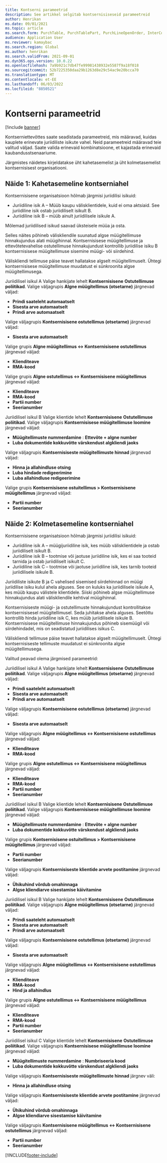 ```yaml
---
title: Kontserni parameetrid
description: See artikkel selgitab kontsernisiseseid parameetreid
author: Henrikan
ms.date: 09/01/2021
ms.topic: article
ms.search.form: PurchTable, PurchTablePart, PurchLineOpenOrder, InterCompanyTradingRelationSetupCustomer
audience: Application User
ms.reviewer: kamaybac
ms.search.region: Global
ms.author: henrikan
ms.search.validFrom: 2021-09-01
ms.dyn365.ops.version: 10.0.22
ms.openlocfilehash: 7a9b921c7db47fe99981438932e5587f9a18f018
ms.sourcegitcommit: 52b7225350daa29b1263d8e29c54ac9e20bcca70
ms.translationtype: MT
ms.contentlocale: et-EE
ms.lasthandoff: 06/03/2022
ms.locfileid: "8850521"
---
```

# <a name="intercompany-parameters"></a>Kontserni parameetrid

[!include [banner](../../includes/banner.md)]

Kontserniettevõttes saate seadistada parameetreid, mis määravad, kuidas kauplete erinevate juriidiliste isikute vahel. Neid parameetreid määravad teie valitud väljad. Saate valida erinevaid kombinatsioone, et kajastada erinevaid kaubandusstsenaariume.

Järgmistes näidetes kirjeldatakse üht kahetasemelist ja üht kolmetasemelist kontsernisisest organisatiooni.

## <a name="example-1-two-level-intercompany-chain"></a>Näide 1: Kahetasemeline kontserniahel

Kontsernisisene organisatsioon hõlmab järgmisi juriidilisi isikuid:

- Juriidiline isik A – Müüb kaupu välisklientidele, kuid ei oma aktsiaid. See juriidiline isik ostab juriidiliselt isikult B.
- Juriidiline isik B – müüb ainult juriidilisele isikule A.

Mõlemad juriidilised isikud saavad üksteisele müüa ja osta.

Selles näites põhineb väliskliendile suunatud algse müügitellimuse hinnakujundus alati müügihinnal. Kontsernisisese müügitellimuse ja ettevõtetevahelise ostutellimuse hinnakujundust kontrollib juriidilise isiku B kontsernisisese müügitellimuse sisemine müügi- või siirdehind.

Väliskliendi tellimuse päise teavet hallatakse algselt müügitellimuselt. Ühtegi kontsernisisese müügitellimuse muudatust ei sünkroonita algse müügitellimusega.

Juriidilisel isikul A Valige hankijate lehelt **Kontsernisisene** **Ostutellimuse poliitikad**. Valige väljagrupis **Algne müügitellimus (otsetarne)** järgnevad väljad:

- **Prindi saateleht automaatselt**
- **Sisesta arve automaatselt**
- **Prindi arve automaatselt**

Valige väljagrupis **Kontsernisisene ostutellimus (otsetarne)** järgnevad väljad:

- **Sisesta arve automaatselt**

Valige grupis **Algne müügitellimus <-> Kontsernisisene ostutellimus** järgnevad väljad:

- **Klienditeave**
- **RMA-kood**

Valige grupis **Algne ostutellimus <-> Kontsernisisene müügitellimus** järgnevad väljad:

- **Klienditeave**
- **RMA-kood**
- **Partii number**
- **Seerianumber**

Juriidilisel isikul B Valige klientide lehelt **Kontsernisisene** **Ostutellimuse poliitikad**. Valige väljagrupis **Kontsernisisese müügitellimuse loomine** järgnevad väljad:

- **Müügitellimuste nummerdamine** : **Ettevõte + algne number**
- **Luba dokumentide kokkuvõtte värskendust algkliendi jaoks**

Valige väljagrupis **Kontsernisiseste müügitellimuste hinnad** järgnevad väljad:

- **Hinna ja allahindluse otsing**
- **Luba hindade redigeerimine**
- **Luba allahindluse redigeerimine**

Valige grupis **Kontsernisisene ostuitellimus \> Kontsernisisene müügitellimus** järgnevad väljad:

- **Partii number**
- **Seerianumber**

## <a name="example-2-three-level-intercompany-chain"></a>Näide 2: Kolmetasemeline kontserniahel

Kontsernisisene organisatsioon hõlmab järgmisi juriidilisi isikuid:

- Juriidiline isik A – müügijuriidiline isik, kes müüb välisklientidele ja ostab juriidiliselt isikult B.
- Juriidiline isik B – tootmise või jaotuse juriidiline isik, kes ei saa tooteid tarnida ja ostab juriidiliselt isikult C.
- Juriidiline isik C – tootmise või jaotuse juriidiline isik, kes tarnib tooteid juriidilisele isikule B.

Juriidiliste isikute B ja C vahelised sisemised siirdehinnad on müügi juriidilise isiku kulul ahela alguses. See on kuluks ka juriidilisele isikule A, kes müüb kaupu välistele klientidele. Siiski põhineb algse müügitellimuse hinnakujundus alati väliskliendile kehtival müügihinnal.

Kontsernisiseste müügi- ja ostutellimuste hinnakujundust kontrollitakse kontsernisisesel müügitellimusel. Seda juhitakse ahela alguses. Seetõttu kontrollib hinda juriidiline isik C, kes müüb juriidilisele isikule B. Kontsernisisese müügitellimuse hinnakujundus põhineb sisemüügil või siirdehindadel, mis on seadistatud juriidilises isikus C.

Väliskliendi tellimuse päise teavet hallatakse algselt müügitellimuselt. Ühtegi kontsernisiseste tellimuste muudatust ei sünkroonita algse müügitellimusega.

Valitud peavad olema järgmised parameetrid:

Juriidilisel isikul A Valige hankijate lehelt **Kontsernisisene** **Ostutellimuse poliitikad**. Valige väljagrupis **Algne müügitellimus (otsetarne)** järgnevad väljad:

- **Prindi saateleht automaatselt**
- **Sisesta arve automaatselt**
- **Prindi arve automaatselt**

Valige väljagrupis **Kontsernisisene ostutellimus (otsetarne)** järgnevad väljad:

- **Sisesta arve automaatselt**

Valige väljagrupis **Algne müügitellimus <-> Kontsernisisene ostutellimus** järgnevad väljad:

- **Klienditeave**
- **RMA-kood**

Valige grupis **Algne ostutellimus <-> Kontsernisisene müügitellimus** järgnevad väljad:

- **Klienditeave**
- **RMA-kood**
- **Partii number**
- **Seerianumber**

Juriidilisel isikul B Valige klientide lehelt **Kontsernisisene** **Ostutellimuse poliitikad**. Valige väljagrupis **Kontsernisisese müügitellimuse loomine** järgnevad väljad:

- **Müügitellimuste nummerdamine** : **Ettevõte + algne number**
- **Luba dokumentide kokkuvõtte värskendust algkliendi jaoks**

Valige grupis **Kontsernisisene ostuitellimus \> Kontsernisisene müügitellimus** järgnevad väljad:

- **Partii number**
- **Seerianumber**

Valige väljagrupis **Kontsernisiseste klientide arvete postitamine** järgnevad väljad:

- **Ühikuhind võrdub omahinnaga**
- **Algse kliendiarve sisestamise käivitamine**

Juriidilisel isikul B Valige hankijate lehelt **Kontsernisisene** **Ostutellimuse poliitikad**. Valige väljagrupis **Algne müügitellimus (otsetarne)** järgnevad väljad:

- **Prindi saateleht automaatselt**
- **Sisesta arve automaatselt**
- **Prindi arve automaatselt**

Valige väljagrupis **Kontsernisisene ostutellimus (otsetarne)** järgnevad väljad:

- **Sisesta arve automaatselt**

Valige väljagrupis **Algne müügitellimus <-> Kontsernisisene ostutellimus** järgnevad väljad:

- **Klienditeave**
- **RMA-kood**
- **Hind ja allahindlus**

Valige grupis **Algne ostutellimus <-> Kontsernisisene müügitellimus** järgnevad väljad:

- **Klienditeave**
- **RMA-kood**
- **Partii number**
- **Seerianumber**

Juriidilisel isikul C Valige klientide lehelt **Kontsernisisene** **Ostutellimuse poliitikad**. Valige väljagrupis **Kontsernisisese müügitellimuse loomine** järgnevad väljad:

- **Müügitellimuste nummerdamine** : **Numbriseeria kood**
- **Luba dokumentide kokkuvõtte värskendust algkliendi jaoks**

Valige väljagrupis **Kontsernisiseste müügitellimuste hinnad** järgnev väli:

- **Hinna ja allahindluse otsing**

Valige väljagrupis **Kontsernisiseste klientide arvete postitamine** järgnevad väljad:

- **Ühikuhind võrdub omahinnaga**
- **Algse kliendiarve sisestamise käivitamine**

Valige väljagrupis **Kontsernisisene müügitellimus <-> Kontsernisisene ostutellimus** järgnevad väljad:

- **Partii number**
- **Seerianumber**

[!INCLUDE[footer-include](../../includes/footer-banner.md)]
